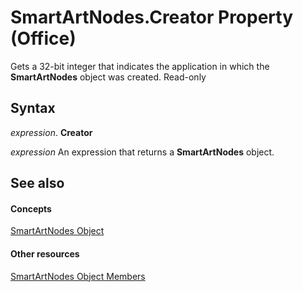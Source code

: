 
# SmartArtNodes.Creator Property (Office)

Gets a 32-bit integer that indicates the application in which the  **SmartArtNodes** object was created. Read-only


## Syntax

 _expression_. **Creator**

 _expression_ An expression that returns a **SmartArtNodes** object.


## See also


#### Concepts


[SmartArtNodes Object](4c35e5a4-15a1-dd6d-85a2-eb30cbaa3093.md)
#### Other resources


[SmartArtNodes Object Members](1ebf55b0-5b97-5c4e-5d7f-d119ba051bf4.md)
